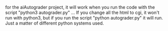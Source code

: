 for the aiAutograder project, it will work when you run the code with the script "python3 autograder.py" ... If you change all the html to cgi, it won't run with python3,
but if you run the script "python autograder.py" it will run. Just a matter of different python systems used.
